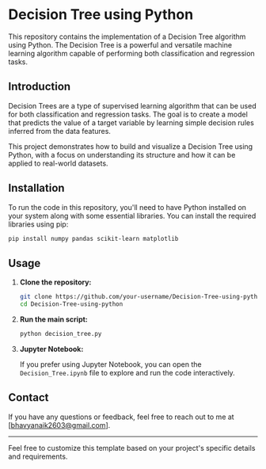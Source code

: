 
# Decision Tree using Python

This repository contains the implementation of a Decision Tree algorithm using Python. The Decision Tree is a powerful and versatile machine learning algorithm capable of performing both classification and regression tasks.

## Introduction

Decision Trees are a type of supervised learning algorithm that can be used for both classification and regression tasks. The goal is to create a model that predicts the value of a target variable by learning simple decision rules inferred from the data features.

This project demonstrates how to build and visualize a Decision Tree using Python, with a focus on understanding its structure and how it can be applied to real-world datasets.

## Installation

To run the code in this repository, you'll need to have Python installed on your system along with some essential libraries. You can install the required libraries using pip:

```bash
pip install numpy pandas scikit-learn matplotlib
```

## Usage

1. **Clone the repository:**

   ```bash
   git clone https://github.com/your-username/Decision-Tree-using-python.git
   cd Decision-Tree-using-python
   ```

2. **Run the main script:**

   ```bash
   python decision_tree.py
   ```

3. **Jupyter Notebook:**
   
   If you prefer using Jupyter Notebook, you can open the `Decision_Tree.ipynb` file to explore and run the code interactively.


## Contact

If you have any questions or feedback, feel free to reach out to me at [bhavyanaik2603@gmail.com].

---

Feel free to customize this template based on your project's specific details and requirements.
